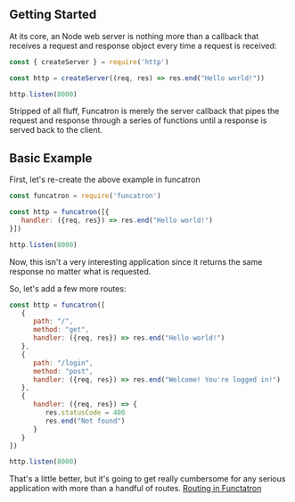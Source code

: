 ## Getting Started

At its core, an Node web server is nothing more than a callback that receives a request and response object every time a request is received:

```javascript
const { createServer } = require('http')

const http = createServer((req, res) => res.end("Hello world!"))

http.listen(8000)
```

Stripped of all fluff, Funcatron is merely the server callback that pipes the request and response through a series of functions until a response is served back to the client.

## Basic Example

First, let's re-create the above example in funcatron

```javascript
const funcatron = require('funcatron')

const http = funcatron([{
   handler: ({req, res}) => res.end("Hello world!")
}])

http.listen(8000)
```

Now, this isn't a very interesting application since it returns the same response no matter what is requested.

So, let's add a few more routes:

```javascript
const http = funcatron([
   {
      path: "/",
      method: "get",
      handler: ({req, res}) => res.end("Hello world!")
   },
   {
      path: "/login",
      method: "post",
      handler: ({req, res}) => res.end("Welcome! You're logged in!")
   },
   {
      handler: ({req, res}) => {
         res.statusCode = 400
         res.end("Not found")
      }
   }
])

http.listen(8000)
```

That's a little better, but it's going to get really cumbersome for any serious application with more than a handful of routes. [Routing in Functatron](/routing.md)